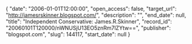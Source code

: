 {
  "date": "2006-01-01T12:00:00", 
  "open_access": false, 
  "target_url": "http://jamesrskinner.blogspot.com/", 
  "description": "", 
  "end_date": null, 
  "title": "Independent Conservative: James.R.Skinner", 
  "record_id": "20060101T120000/nWNUSjU13EO5znRm7lZYtw==", 
  "publisher": "blogspot.com", 
  "slug": 144117, 
  "start_date": null
}

